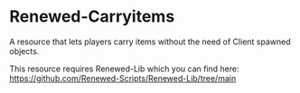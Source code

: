 # Renewed-Carryitems
A resource that lets players carry items without the need of Client spawned objects.


This resource requires Renewed-Lib which you can find here:
https://github.com/Renewed-Scripts/Renewed-Lib/tree/main
